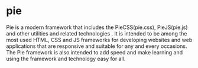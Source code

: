 # pie
Pie is a modern framework that includes the PieCSS(pie.css), PieJS(pie.js) and other utilities and related technologies . It is intended to be among the most used HTML, CSS and JS frameworks for developing websites and web applications that are responsive and suitable for any and every occasions. The Pie framework is also intended to add speed and make learning and using the framework and technology easy for all.
